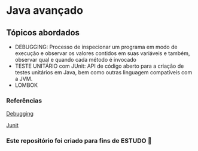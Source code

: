 <h1> Java avançado </h1>

<h2> Tópicos abordados </h2>
<ul> 
  <li> DEBUGGING: Processo de inspecionar um programa em modo de execução e observar os valores contidos em suas variáveis e também, observar qual e quando cada método é invocado </li>
  <li> TESTE UNITÁRIO com JUnit: API de código aberto para a criação de testes unitários em Java, bem como outras linguagem compatíveis com a JVM. </li>
 <li> LOMBOK </li>
</ul>



<h3> Referências </h3>

[Debugging](https://web.dio.me/course/debugging-java/learning/97fc1d8d-4f01-4856-a1a2-85c6117ccc75/?back=/browse)

[Junit](https://www.youtube.com/watch?v=W3fSgHrBzek)

<h3> Este repositório foi criado para fins de <strong> ESTUDO </strong> 🤝 </h3>